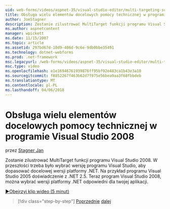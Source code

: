 ```yaml
---
uid: web-forms/videos/aspnet-35/visual-studio-editor/multi-targeting-support-in-visual-studio-2008
title: Obsługa wielu elementów docelowych pomocy technicznej w programie Visual Studio 2008 | Dokumentacja firmy Microsoft
author: JoeStagner
description: Zostanie zilustrować MultiTarget funkcji programu Visual Studio 2008. W przeszłości była wybierz wersję programu Visual Studio, aby dopasować docelowe versi .NET...
ms.author: aspnetcontent
manager: wpickett
ms.date: 11/15/2007
ms.topic: article
ms.assetid: 297bd67d-10d9-406d-9c6e-9db0bbe35491
ms.technology: dotnet-webforms
ms.prod: .net-framework
msc.legacyurl: /web-forms/videos/aspnet-35/visual-studio-editor/multi-targeting-support-in-visual-studio-2008
msc.type: video
ms.openlocfilehash: e1e16946761939876ff95bf92e483ca1b43e3a10
ms.sourcegitcommit: f8852267f463b62d7f975e56bea9aa3f68fbbdeb
ms.translationtype: MT
ms.contentlocale: pl-PL
ms.lasthandoff: 04/06/2018
---
```

<a name="multi-targeting-support-in-visual-studio-2008"></a>Obsługa wielu elementów docelowych pomocy technicznej w programie Visual Studio 2008
====================
przez [Stagner Jan](https://github.com/JoeStagner)

Zostanie zilustrować MultiTarget funkcji programu Visual Studio 2008. W przeszłości trzeba było wybrać wersję programu Visual Studio, aby dopasować docelowej wersji platformy .NET. Na przykład programu Visual Studio 2005 doświadczenie z .NET 2.5. Teraz program Visual Studio 2008, można wybrać wersji platformy .NET odpowiedni dla twojej aplikacji.

[&#9654;Obejrzyj klip wideo (5 minut)](https://channel9.msdn.com/Blogs/ASP-NET-Site-Videos/multi-targeting-support-in-visual-studio-2008)

> [!div class="step-by-step"]
> [Poprzednie](javascript-debugging-in-visual-studio-2008.md)
> [dalej](intellisense-for-jscript-and-aspnet-ajax.md)
